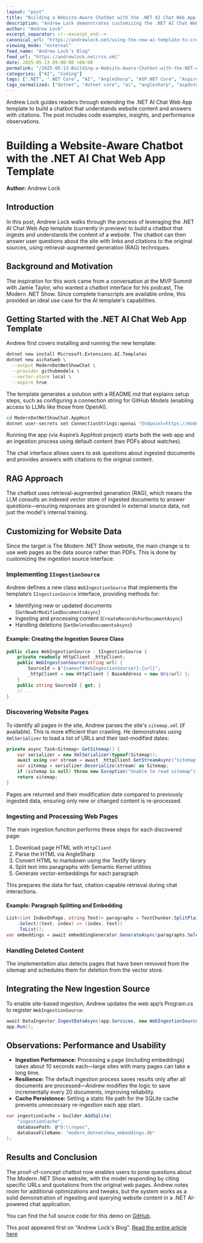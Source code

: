```yaml
---
layout: "post"
title: "Building a Website-Aware Chatbot with the .NET AI Chat Web App Template"
description: "Andrew Lock demonstrates customizing the .NET AI Chat Web App template to ingest website content and create a chatbot that can answer questions with citations. The post outlines implementing a new ingestion source, handling website parsing, and optimizing data ingestion for practical chat applications."
author: "Andrew Lock"
excerpt_separator: <!--excerpt_end-->
canonical_url: "https://andrewlock.net/using-the-new-ai-template-to-create-a-chatbot-about-a-website/"
viewing_mode: "external"
feed_name: "Andrew Lock's Blog"
feed_url: "https://andrewlock.net/rss.xml"
date: 2025-05-13 09:00:00 +00:00
permalink: "/2025-05-13-Building-a-Website-Aware-Chatbot-with-the-NET-AI-Chat-Web-App-Template.html"
categories: ["AI", "Coding"]
tags: [".NET", ".NET Core", "AI", "AngleSharp", "ASP.NET Core", "Aspire", "Chatbot", "Cite Answers", "Coding", "IIngestionSource", "LLM", "Microsoft.Extensions.AI.Templates", "OpenAI", "Posts", "Retrieval Augmented Generation", "Semantic Kernel", "Textify", "Vector Embeddings", "Web Scraping"]
tags_normalized: ["dotnet", "dotnet core", "ai", "anglesharp", "aspdotnet core", "aspire", "chatbot", "cite answers", "coding", "iingestionsource", "llm", "microsoftdotextensionsdotaidottemplates", "openai", "posts", "retrieval augmented generation", "semantic kernel", "textify", "vector embeddings", "web scraping"]
---
```


Andrew Lock guides readers through extending the .NET AI Chat Web App template to build a chatbot that understands website content and answers with citations. The post includes code examples, insights, and performance observations.<!--excerpt_end-->

# Building a Website-Aware Chatbot with the .NET AI Chat Web App Template

**Author:** Andrew Lock

## Introduction

In this post, Andrew Lock walks through the process of leveraging the .NET AI Chat Web App template (currently in preview) to build a chatbot that ingests and understands the content of a website. The chatbot can then answer user questions about the site with links and citations to the original sources, using retrieval-augmented generation (RAG) techniques.

## Background and Motivation

The inspiration for this work came from a conversation at the MVP Summit with Jamie Taylor, who wanted a chatbot interface for his podcast, The Modern .NET Show. Since complete transcripts are available online, this provided an ideal use case for the AI template's capabilities.

## Getting Started with the .NET AI Chat Web App Template

Andrew first covers installing and running the new template:

```bash
dotnet new install Microsoft.Extensions.AI.Templates
dotnet new aichatweb \
  --output ModernDotNetShowChat \
  --provider githubmodels \
  --vector-store local \
  --aspire true
```

The template generates a solution with a README.md that explains setup steps, such as configuring a connection string for GitHub Models (enabling access to LLMs like those from OpenAI).

```bash
cd ModernDotNetShowChat.AppHost
dotnet user-secrets set ConnectionStrings:openai "Endpoint=https://models.inference.ai.azure.com;Key=YOUR-API-KEY"
```

Running the app (via Aspire’s AppHost project) starts both the web app and an ingestion process using default content (two PDFs about watches).

The chat interface allows users to ask questions about ingested documents and provides answers with citations to the original content.

## RAG Approach

The chatbot uses retrieval-augmented generation (RAG), which means the LLM consults an indexed vector store of ingested documents to answer questions—ensuring responses are grounded in external source data, not just the model's internal training.

## Customizing for Website Data

Since the target is The Modern .NET Show website, the main change is to use web pages as the data source rather than PDFs. This is done by customizing the ingestion source interface:

### Implementing `IIngestionSource`

Andrew defines a new class `WebIngestionSource` that implements the template’s `IIngestionSource` interface, providing methods for:

- Identifying new or updated documents (`GetNewOrModifiedDocumentsAsync`)
- Ingesting and processing content (`CreateRecordsForDocumentAsync`)
- Handling deletions (`GetDeletedDocumentsAsync`)

#### Example: Creating the Ingestion Source Class

```csharp
public class WebIngestionSource : IIngestionSource {
    private readonly HttpClient _httpClient;
    public WebIngestionSource(string url) {
        SourceId = $"{nameof(WebIngestionSource)}:{url}";
        _httpClient = new HttpClient { BaseAddress = new Uri(url) };
    }
    public string SourceId { get; }
    // ...
}
```

### Discovering Website Pages

To identify all pages in the site, Andrew parses the site's `sitemap.xml` (if available). This is more efficient than crawling. He demonstrates using `XmlSerializer` to load a list of URLs and their last-modified dates:

```csharp
private async Task<Sitemap> GetSitemap() {
    var serializer = new XmlSerializer(typeof(Sitemap));
    await using var stream = await _httpClient.GetStreamAsync("sitemap.xml");
    var sitemap = serializer.Deserialize(stream) as Sitemap;
    if (sitemap is null) throw new Exception("Unable to read sitemap");
    return sitemap;
}
```

Pages are returned and their modification date compared to previously ingested data, ensuring only new or changed content is re-processed.

### Ingesting and Processing Web Pages

The main ingestion function performs these steps for each discovered page:

1. Download page HTML with `HttpClient`
2. Parse the HTML via AngleSharp
3. Convert HTML to markdown using the Textify library
4. Split text into paragraphs with Semantic Kernel utilities
5. Generate vector-embeddings for each paragraph

This prepares the data for fast, citation-capable retrieval during chat interactions.

#### Example: Paragraph Splitting and Embedding

```csharp
List<(int IndexOnPage, string Text)> paragraphs = TextChunker.SplitPlainTextParagraphs([pageText], maxTokensPerParagraph: 200)
    .Select((text, index) => (index, text))
    .ToList();
var embeddings = await embeddingGenerator.GenerateAsync(paragraphs.Select(c => c.Text));
```

### Handling Deleted Content

The implementation also detects pages that have been removed from the sitemap and schedules them for deletion from the vector store.

## Integrating the New Ingestion Source

To enable site-based ingestion, Andrew updates the web app’s Program.cs to register `WebIngestionSource`:

```csharp
await DataIngestor.IngestDataAsync(app.Services, new WebIngestionSource("https://dotnetcore.show"));
app.Run();
```

## Observations: Performance and Usability

- **Ingestion Performance:** Processing a page (including embeddings) takes about 10 seconds each—large sites with many pages can take a long time.
- **Resilience:** The default ingestion process saves results only after all documents are processed—Andrew modifies the logic to save incrementally every 20 documents, improving reliability.
- **Cache Persistence:** Setting a static file path for the SQLite cache prevents unnecessary re-ingestion each app start.

```csharp
var ingestionCache = builder.AddSqlite(
    "ingestionCache",
    databasePath: @"D:\\repos",
    databaseFileName: "modern_dotnetshow_embeddings.db"
);
```

## Results and Conclusion

The proof-of-concept chatbot now enables users to pose questions about The Modern .NET Show website, with the model responding by citing specific URLs and quotations from the original web pages. Andrew notes room for additional optimizations and tweaks, but the system works as a solid demonstration of ingesting and querying website content in a .NET AI-powered chat application.

You can find the full source code for this demo on [GitHub](https://github.com/andrewlock/ModernDotNetShowChat).

This post appeared first on "Andrew Lock's Blog". [Read the entire article here](https://andrewlock.net/using-the-new-ai-template-to-create-a-chatbot-about-a-website/)
